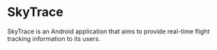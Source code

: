 # SkyTrace
SkyTrace is an Android application that aims to provide real-time flight tracking information to its users.

